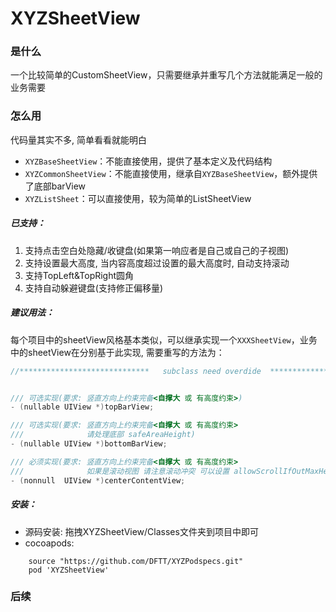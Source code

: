 # XYZSheetView
### 是什么

一个比较简单的CustomSheetView，只需要继承并重写几个方法就能满足一般的业务需要

### 怎么用
代码量其实不多, 简单看看就能明白
- ```XYZBaseSheetView```：不能直接使用，提供了基本定义及代码结构
- ```XYZCommonSheetView```：不能直接使用，继承自```XYZBaseSheetView```，额外提供了底部barView
- ```XYZListSheet```：可以直接使用，较为简单的ListSheetView

##### 已支持：
1. 支持点击空白处隐藏/收键盘(如果第一响应者是自己或自己的子视图)
2. 支持设置最大高度, 当内容高度超过设置的最大高度时, 自动支持滚动
3. 支持TopLeft&TopRight圆角
4. 支持自动躲避键盘(支持修正偏移量)

##### 建议用法：
每个项目中的sheetView风格基本类似，可以继承实现一个```XXXSheetView```，业务中的sheetView在分别基于此实现, 需要重写的方法为：

```objective-c
//*****************************   subclass need overdide  ****************************/


/// 可选实现(要求: 竖直方向上约束完备<自撑大 或 有高度约束>)
- (nullable UIView *)topBarView;

/// 可选实现(要求: 竖直方向上约束完备<自撑大 或 有高度约束>
///              请处理底部 safeAreaHeight)
- (nullable UIView *)bottomBarView;

/// 必须实现(要求: 竖直方向上约束完备<自撑大 或 有高度约束>
///              如果是滚动视图 请注意滚动冲突 可以设置 allowScrollIfOutMaxHeight = NO)
- (nonnull  UIView *)centerContentView;
```

##### 安装：
- 源码安装: 拖拽XYZSheetView/Classes文件夹到项目中即可
- cocoapods: 
```
    source "https://github.com/DFTT/XYZPodspecs.git"
    pod 'XYZSheetView'
``` 
### 后续


